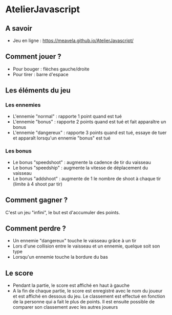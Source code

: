 # AtelierJavascript

## A savoir

* Jeu en ligne : https://meavela.github.io/AtelierJavascript/

## Comment jouer ?

* Pour bouger : flèches gauche/droite
* Pour tirer : barre d'espace

## Les éléments du jeu

### Les ennemies

* L'ennemie "normal" : rapporte 1 point quand est tué
* L'ennemie "bonus" : rapporte 2 points quand est tué et fait apparaître un bonus
*  L'ennemie "dangereux" : rapporte 3 points quand est tué, essaye de tuer et apparaît lorsqu'un ennemie "bonus" est tué

### Les bonus

* Le bonus "speedshoot" : augmente la cadence de tir du vaisseau
* Le bonus "speedship" : augmente la vitesse de déplacement du vaisseau
* Le bonus "addshoot" : augmente de 1 le nombre de shoot à chaque tir (limite à 4 shoot par tir)

## Comment gagner ?

C'est un jeu "infini", le but est d'accumuler des points.

## Comment perdre ?

* Un ennemie "dangereux" touche le vaisseau grâce à un tir
* Lors d'une collision entre le vaisseau et un ennemie, quelque soit son type
* Lorsqu'un ennemie touche la bordure du bas

## Le score

* Pendant la partie, le score est affiché en haut à gauche
* A la fin de chaque partie, le score est enregistré avec le nom du joueur et est affiché en dessous du jeu. Le classement est effectué en fonction de la personne qui a fait le plus de points. Il est ensuite possible de comparer son classement avec les autres joueurs